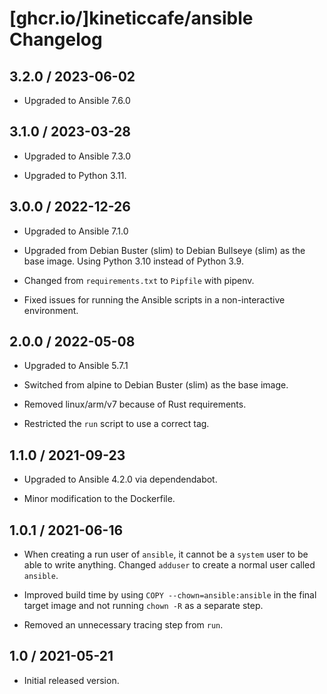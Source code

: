 # [ghcr.io/]kineticcafe/ansible Changelog

## 3.2.0 / 2023-06-02

- Upgraded to Ansible 7.6.0

## 3.1.0 / 2023-03-28

- Upgraded to Ansible 7.3.0

- Upgraded to Python 3.11.

## 3.0.0 / 2022-12-26

- Upgraded to Ansible 7.1.0

- Upgraded from Debian Buster (slim) to Debian Bullseye (slim) as the base
  image. Using Python 3.10 instead of Python 3.9.

- Changed from `requirements.txt` to `Pipfile` with pipenv.

- Fixed issues for running the Ansible scripts in a non-interactive environment.

## 2.0.0 / 2022-05-08

- Upgraded to Ansible 5.7.1

- Switched from alpine to Debian Buster (slim) as the base image.

- Removed linux/arm/v7 because of Rust requirements.

- Restricted the `run` script to use a correct tag.

## 1.1.0 / 2021-09-23

- Upgraded to Ansible 4.2.0 via dependendabot.

- Minor modification to the Dockerfile.

## 1.0.1 / 2021-06-16

- When creating a run user of `ansible`, it cannot be a `system` user to be able
  to write anything. Changed `adduser` to create a normal user called `ansible`.

- Improved build time by using `COPY --chown=ansible:ansible` in the final
  target image and not running `chown -R` as a separate step.

- Removed an unnecessary tracing step from `run`.

## 1.0 / 2021-05-21

- Initial released version.
